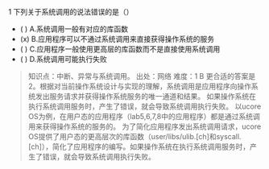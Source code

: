 1
下列关于系统调用的说法错误的是（）
- ( ) A.系统调用一般有对应的库函数
- (x) B.应用程序可以不通过系统调用来直接获得操作系统的服务
- ( ) C.应用程序一般使用更高层的库函数而不是直接使用系统调用
- ( ) D.系统调用可能执行失败

> 知识点：中断、异常与系统调用。
> 出处：网络
> 难度：1
> B 更合适的答案是2。根据对当前操作系统设计与实现的理解，系统调用是应用程序向操作系统发出服务请求并获得操作系统服务的唯一通道和结果。
> 如果操作系统在执行系统调用服务时，产生了错误，就会导致系统调用执行失败。 以ucore OS为例，在用户态的应用程序（lab5,6,7,8中的应用程序）都是通过系统调用来获得操作系统的服务的。
> 为了简化应用程序发出系统调用请求，ucore OS提供了用户态的更高层次的库函数（user/libs/ulib.[ch]和syscall.[ch]），简化了应用程序的编写。如果操作系统在执行系统调用服务时，产生了错误，就会导致系统调用执行失败。
